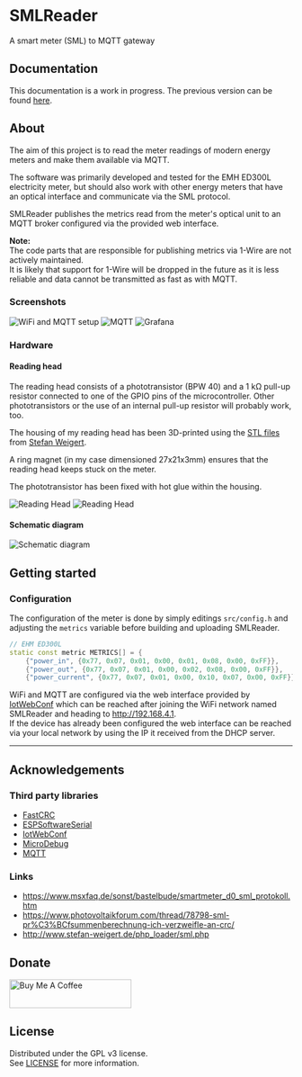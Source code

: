 # SMLReader

A smart meter (SML) to MQTT gateway

## Documentation

This documentation is a work in progress.
The previous version can be found [here](doc/old/README.md).

## About

The aim of this project is to read the meter readings of modern energy meters and make them available via MQTT.

The software was primarily developed and tested for the EMH ED300L electricity meter, but should also work with other energy meters that have an optical interface and communicate via the SML protocol.

SMLReader publishes the metrics read from the meter's optical unit to an MQTT broker configured via the provided web interface.




**Note:**  
The code parts that are responsible for publishing metrics via 1-Wire are not actively maintained.  
It is likely that support for 1-Wire will be dropped in the future as it is less reliable and data cannot be transmitted as fast as with MQTT.

### Screenshots
![WiFi and MQTT setup](doc/screenshot_setup.png)
![MQTT](doc/screenshot_mqtt.png)
![Grafana](doc/screenshot_grafana.png)

### Hardware

#### Reading head

The reading head consists of a phototransistor (BPW 40) and a 1 kΩ pull-up resistor connected to one of the GPIO pins of the microcontroller.
Other phototransistors or the use of an internal pull-up resistor will probably work, too.

The housing of my reading head has been 3D-printed using the [STL files](http://www.stefan-weigert.de/php_loader/sml.php) from [Stefan Weigert](http://www.stefan-weigert.de). 

A ring magnet (in my case dimensioned 27x21x3mm) ensures that the reading head keeps stuck on the meter.

The phototransistor has been fixed with hot glue within the housing.

![Reading Head](doc/assets/SMLReader_Img_ReadingHead_small.jpg "Reading Head") ![Reading Head](doc/assets/SMLReader_Img_ReadingHead_Close_small.jpg "Reading Head")

#### Schematic diagram
![Schematic diagram](doc/assets/SMLReader_Schema.png)

## Getting started

### Configuration

The configuration of the meter is done by simply editings `src/config.h` and adjusting the `metrics` variable before building and uploading SMLReader.

```c++
// EHM ED300L
static const metric METRICS[] = {
    {"power_in", {0x77, 0x07, 0x01, 0x00, 0x01, 0x08, 0x00, 0xFF}},
    {"power_out", {0x77, 0x07, 0x01, 0x00, 0x02, 0x08, 0x00, 0xFF}},
    {"power_current", {0x77, 0x07, 0x01, 0x00, 0x10, 0x07, 0x00, 0xFF}}};
```

WiFi and MQTT are configured via the web interface provided by [IotWebConf](https://github.com/prampec/IotWebConf) which can be reached after joining the WiFi network named SMLReader and heading to http://192.168.4.1.   
If the device has already been configured the web interface can be reached via your local network by using the IP it received from the DHCP server.


---

## Acknowledgements

### Third party libraries
* [FastCRC](https://github.com/FrankBoesing/FastCRC)
* [ESPSoftwareSerial](https://github.com/plerup/espsoftwareserial)
* [IotWebConf](https://github.com/prampec/IotWebConf)
* [MicroDebug](https://github.com/rlogiacco/MicroDebug)
* [MQTT](https://github.com/256dpi/arduino-mqtt)

### Links

* https://www.msxfaq.de/sonst/bastelbude/smartmeter_d0_sml_protokoll.htm
* https://www.photovoltaikforum.com/thread/78798-sml-pr%C3%BCfsummenberechnung-ich-verzweifle-an-crc/
* http://www.stefan-weigert.de/php_loader/sml.php

## Donate

<a href="https://www.buymeacoffee.com/fkqeNT2" target="_blank"><img src="https://cdn.buymeacoffee.com/buttons/default-green.png" alt="Buy Me A Coffee" style="height: 51px !important;width: 217px !important;" ></a>

## License

Distributed under the GPL v3 license.  
See [LICENSE](LICENSE) for more information.
